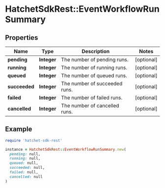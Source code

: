 # HatchetSdkRest::EventWorkflowRunSummary

## Properties

| Name | Type | Description | Notes |
| ---- | ---- | ----------- | ----- |
| **pending** | **Integer** | The number of pending runs. | [optional] |
| **running** | **Integer** | The number of running runs. | [optional] |
| **queued** | **Integer** | The number of queued runs. | [optional] |
| **succeeded** | **Integer** | The number of succeeded runs. | [optional] |
| **failed** | **Integer** | The number of failed runs. | [optional] |
| **cancelled** | **Integer** | The number of cancelled runs. | [optional] |

## Example

```ruby
require 'hatchet-sdk-rest'

instance = HatchetSdkRest::EventWorkflowRunSummary.new(
  pending: null,
  running: null,
  queued: null,
  succeeded: null,
  failed: null,
  cancelled: null
)
```

